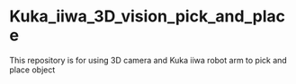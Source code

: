 # Kuka_iiwa_3D_vision_pick_and_place
This repository is for using 3D camera and Kuka iiwa robot arm to pick and place object
